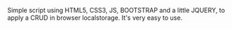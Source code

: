Simple script using HTML5, CSS3, JS, BOOTSTRAP and a little JQUERY, to apply a CRUD in browser localstorage.
It's very easy to use.
